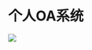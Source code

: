 <!DOCTYPE html>
<html>
    <body>
        <h1>个人OA系统</h1>
        <img src="https://gw.alipayobjects.com/zos/rmsportal/XuVpGqBFxXplzvLjJBZB.svg" />
    </body>
</html>